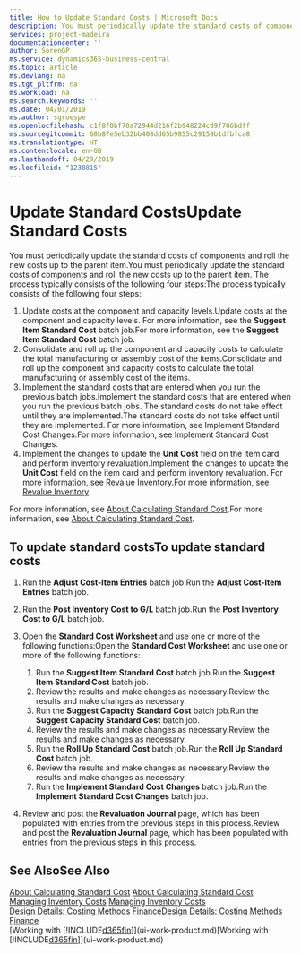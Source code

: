 ```yaml
---
title: How to Update Standard Costs | Microsoft Docs
description: You must periodically update the standard costs of components and roll the new costs up to the parent item.
services: project-madeira
documentationcenter: ''
author: SorenGP
ms.service: dynamics365-business-central
ms.topic: article
ms.devlang: na
ms.tgt_pltfrm: na
ms.workload: na
ms.search.keywords: ''
ms.date: 04/01/2019
ms.author: sgroespe
ms.openlocfilehash: c1f8f0bf70a72944d216f2b948224cd9f706bdff
ms.sourcegitcommit: 60b87e5eb32bb408dd65b9855c29159b1dfbfca8
ms.translationtype: HT
ms.contentlocale: en-GB
ms.lasthandoff: 04/29/2019
ms.locfileid: "1238815"
---
```

# <a name="update-standard-costs"></a><span data-ttu-id="da2ee-103">Update Standard Costs</span><span class="sxs-lookup"><span data-stu-id="da2ee-103">Update Standard Costs</span></span>
<span data-ttu-id="da2ee-104">You must periodically update the standard costs of components and roll the new costs up to the parent item.</span><span class="sxs-lookup"><span data-stu-id="da2ee-104">You must periodically update the standard costs of components and roll the new costs up to the parent item.</span></span> <span data-ttu-id="da2ee-105">The process typically consists of the following four steps:</span><span class="sxs-lookup"><span data-stu-id="da2ee-105">The process typically consists of the following four steps:</span></span>  

1.  <span data-ttu-id="da2ee-106">Update costs at the component and capacity levels.</span><span class="sxs-lookup"><span data-stu-id="da2ee-106">Update costs at the component and capacity levels.</span></span> <span data-ttu-id="da2ee-107">For more information, see the **Suggest Item Standard Cost** batch job.</span><span class="sxs-lookup"><span data-stu-id="da2ee-107">For more information, see the **Suggest Item Standard Cost** batch job.</span></span>  
2.  <span data-ttu-id="da2ee-108">Consolidate and roll up the component and capacity costs to calculate the total manufacturing or assembly cost of the items.</span><span class="sxs-lookup"><span data-stu-id="da2ee-108">Consolidate and roll up the component and capacity costs to calculate the total manufacturing or assembly cost of the items.</span></span>  
3.  <span data-ttu-id="da2ee-109">Implement the standard costs that are entered when you run the previous batch jobs.</span><span class="sxs-lookup"><span data-stu-id="da2ee-109">Implement the standard costs that are entered when you run the previous batch jobs.</span></span> <span data-ttu-id="da2ee-110">The standard costs do not take effect until they are implemented.</span><span class="sxs-lookup"><span data-stu-id="da2ee-110">The standard costs do not take effect until they are implemented.</span></span> <span data-ttu-id="da2ee-111">For more information, see Implement Standard Cost Changes.</span><span class="sxs-lookup"><span data-stu-id="da2ee-111">For more information, see Implement Standard Cost Changes.</span></span>  
4.  <span data-ttu-id="da2ee-112">Implement the changes to update the **Unit Cost** field on the item card and perform inventory revaluation.</span><span class="sxs-lookup"><span data-stu-id="da2ee-112">Implement the changes to update the **Unit Cost** field on the item card and perform inventory revaluation.</span></span> <span data-ttu-id="da2ee-113">For more information, see [Revalue Inventory](inventory-how-revalue-inventory.md).</span><span class="sxs-lookup"><span data-stu-id="da2ee-113">For more information, see [Revalue Inventory](inventory-how-revalue-inventory.md).</span></span>  

<span data-ttu-id="da2ee-114">For more information, see [About Calculating Standard Cost](finance-about-calculating-standard-cost.md).</span><span class="sxs-lookup"><span data-stu-id="da2ee-114">For more information, see [About Calculating Standard Cost](finance-about-calculating-standard-cost.md).</span></span>  
## <a name="to-update-standard-costs"></a><span data-ttu-id="da2ee-115">To update standard costs</span><span class="sxs-lookup"><span data-stu-id="da2ee-115">To update standard costs</span></span>  
1.  <span data-ttu-id="da2ee-116">Run the **Adjust Cost-Item Entries** batch job.</span><span class="sxs-lookup"><span data-stu-id="da2ee-116">Run the **Adjust Cost-Item Entries** batch job.</span></span>  
2.  <span data-ttu-id="da2ee-117">Run the **Post Inventory Cost to G/L** batch job.</span><span class="sxs-lookup"><span data-stu-id="da2ee-117">Run the **Post Inventory Cost to G/L** batch job.</span></span>  
3.  <span data-ttu-id="da2ee-118">Open the **Standard Cost Worksheet** and use one or more of the following functions:</span><span class="sxs-lookup"><span data-stu-id="da2ee-118">Open the **Standard Cost Worksheet** and use one or more of the following functions:</span></span>  

    1.  <span data-ttu-id="da2ee-119">Run the **Suggest Item Standard Cost** batch job.</span><span class="sxs-lookup"><span data-stu-id="da2ee-119">Run the **Suggest Item Standard Cost** batch job.</span></span>  
    2.  <span data-ttu-id="da2ee-120">Review the results and make changes as necessary.</span><span class="sxs-lookup"><span data-stu-id="da2ee-120">Review the results and make changes as necessary.</span></span>  
    3.  <span data-ttu-id="da2ee-121">Run the **Suggest Capacity Standard Cost** batch job.</span><span class="sxs-lookup"><span data-stu-id="da2ee-121">Run the **Suggest Capacity Standard Cost** batch job.</span></span>  
    4.  <span data-ttu-id="da2ee-122">Review the results and make changes as necessary.</span><span class="sxs-lookup"><span data-stu-id="da2ee-122">Review the results and make changes as necessary.</span></span>
    5. <span data-ttu-id="da2ee-123">Run the **Roll Up Standard Cost** batch job.</span><span class="sxs-lookup"><span data-stu-id="da2ee-123">Run the **Roll Up Standard Cost** batch job.</span></span>
    6.  <span data-ttu-id="da2ee-124">Review the results and make changes as necessary.</span><span class="sxs-lookup"><span data-stu-id="da2ee-124">Review the results and make changes as necessary.</span></span>
    7.  <span data-ttu-id="da2ee-125">Run the **Implement Standard Cost Changes** batch job.</span><span class="sxs-lookup"><span data-stu-id="da2ee-125">Run the **Implement Standard Cost Changes** batch job.</span></span>  
4.  <span data-ttu-id="da2ee-126">Review and post the **Revaluation Journal** page, which has been populated with entries from the previous steps in this process.</span><span class="sxs-lookup"><span data-stu-id="da2ee-126">Review and post the **Revaluation Journal** page, which has been populated with entries from the previous steps in this process.</span></span>  

## <a name="see-also"></a><span data-ttu-id="da2ee-127">See Also</span><span class="sxs-lookup"><span data-stu-id="da2ee-127">See Also</span></span>  
 <span data-ttu-id="da2ee-128">[About Calculating Standard Cost](finance-about-calculating-standard-cost.md) </span><span class="sxs-lookup"><span data-stu-id="da2ee-128">[About Calculating Standard Cost](finance-about-calculating-standard-cost.md) </span></span>  
 <span data-ttu-id="da2ee-129">[Managing Inventory Costs](finance-manage-inventory-costs.md) </span><span class="sxs-lookup"><span data-stu-id="da2ee-129">[Managing Inventory Costs](finance-manage-inventory-costs.md) </span></span>  
 <span data-ttu-id="da2ee-130">[Design Details: Costing Methods](design-details-costing-methods.md) [Finance](finance.md)</span><span class="sxs-lookup"><span data-stu-id="da2ee-130">[Design Details: Costing Methods](design-details-costing-methods.md) [Finance](finance.md)</span></span>  
 <span data-ttu-id="da2ee-131">[Working with [!INCLUDE[d365fin](includes/d365fin_md.md)]](ui-work-product.md)</span><span class="sxs-lookup"><span data-stu-id="da2ee-131">[Working with [!INCLUDE[d365fin](includes/d365fin_md.md)]](ui-work-product.md)</span></span>  
